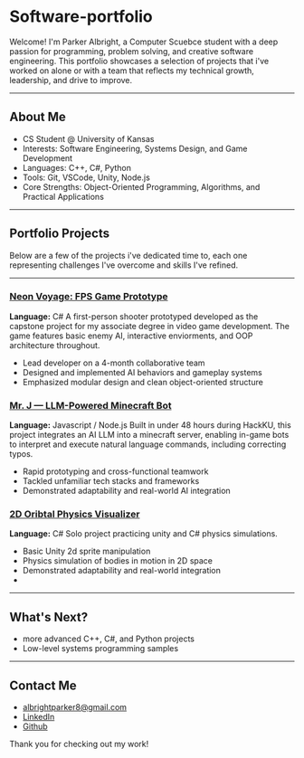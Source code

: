 # Software-portfolio
Welcome! I'm Parker Albright, a Computer Scuebce student with a deep passion for programming, problem solving, and creative software engineering. This portfolio showcases a selection of projects that i've worked on alone or with a team that reflects my technical growth, leadership, and drive to improve.

---

## About Me

- CS Student @ University of Kansas
- Interests: Software Engineering, Systems Design, and Game Development
- Languages: C++, C#, Python
- Tools: Git, VSCode, Unity, Node.js
- Core Strengths: Object-Oriented Programming, Algorithms, and Practical Applications

---

## Portfolio Projects
Below are a few of the projects i've dedicated time to, each one representing challenges I've overcome and skills I've refined.

--- 

### [Neon Voyage: FPS Game Prototype](https://github.com/Palbrig/NeonVoyageIndependent)
**Language:** C#
A first-person shooter prototyped developed as the capstone project for my associate degree in video game development. The game features basic enemy AI, interactive enviorments, and OOP architecture throughout.

- Lead developer on a 4-month collaborative team
- Designed and implemented AI behaviors and gameplay systems
- Emphasized modular design and clean object-oriented structure

### [Mr. J — LLM-Powered Minecraft Bot](https://github.com/1ProCrafters/HackKU-Mr.-J)
**Language:** Javascript / Node.js
Built in under 48 hours during HackKU, this project integrates an AI LLM into a minecraft server, enabling in-game bots to interpret and execute natural language commands, including correcting typos.

- Rapid prototyping and cross-functional teamwork
- Tackled unfamiliar tech stacks and frameworks
- Demonstrated adaptability and real-world AI integration

### [2D Oribtal Physics Visualizer](https://github.com/Palbrig/2D-Orbital-Visualizer)
**Language:** C#
Solo project practicing unity and C# physics simulations.

- Basic Unity 2d sprite manipulation
- Physics simulation of bodies in motion in 2D space
- Demonstrated adaptability and real-world integration
- 
---
## What's Next?
- more advanced C++, C#, and Python projects
- Low-level systems programming samples

---

## Contact Me
- albrightparker8@gmail.com
- [LinkedIn](https://www.linkedin.com/in/parker-a-6a0870105/)
- [Github](https://github.com/Palbrig)

Thank you for checking out my work! 
